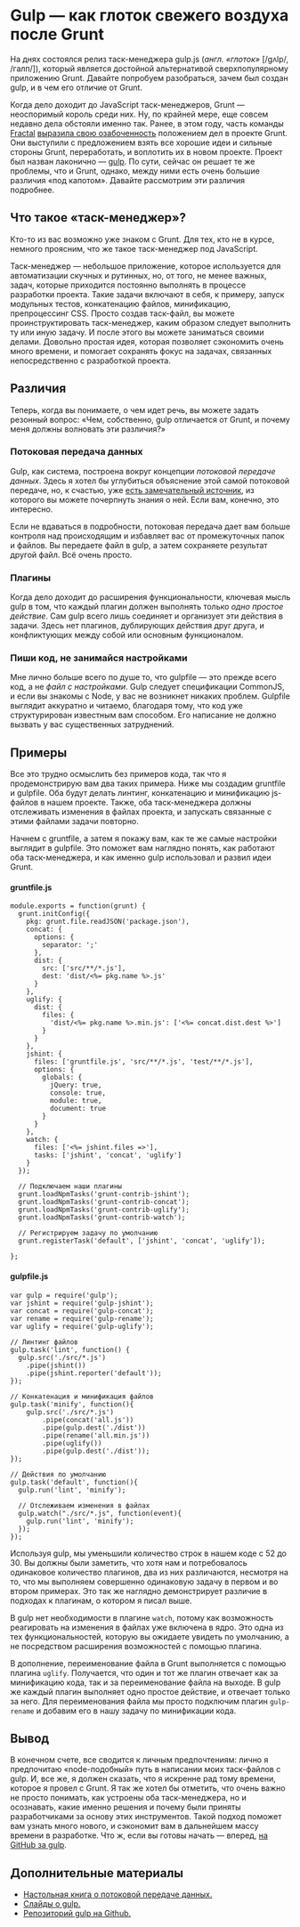# Gulp — как глоток свежего воздуха после Grunt

На днях состоялся релиз таск-менеджера gulp.js (*англ. «глоток»* [/gʌlp/, 
/галп/]), который является достойной альтернативой 
сверхпопулярному приложению Grunt. Давайте попробуем 
разобраться, зачем был создан gulp, и в чем его отличие от Grunt. 

Когда дело доходит до JavaScript таск-менеджеров, Grunt — неоспоримый король 
среди них. Ну, по крайней мере, еще совсем недавно дела обстояли именно так. 
Ранее, в этом году, часть команды [Fractal][1] 
[выразила свою озабоченность][2] положением дел в проекте Grunt. 
Они выступили с предложением взять все хорошие идеи и сильные стороны Grunt, 
переработать, и воплотить их в новом проекте. 
Проект был назван лаконично — [gulp][3].
По сути, сейчас он решает те же проблемы, что и Grunt, однако, между ними есть 
очень большие различия «под капотом». Давайте рассмотрим эти различия 
подробнее.


## Что такое «таск-менеджер»?

Кто-то из вас возможно уже знаком с Grunt. Для тех, кто не в курсе,
немного проясним, что же такое таск-менеджер под JavaScript.

Таск-менеджер — небольшое приложение, которое используется для автоматизации
скучных и рутинных, но, от того, не менее важных, задач, которые приходится 
постоянно выполнять в процессе разработки проекта. Такие задачи включают в 
себя, к примеру, запуск модульных тестов, конкатенацию файлов, минификацию, 
препроцессинг CSS. Просто создав таск-файл, вы можете проинструктировать 
таск-менеджер, каким образом следует выполнить ту или иную задачу. 
И после этого вы можете заниматься своими делами. Довольно простая идея,
которая позволяет сэкономить очень много времени, и помогает сохранять фокус
на задачах, связанных непосредственно с разработкой проекта.


## Различия

Теперь, когда вы понимаете, о чем идет речь, вы можете задать резонный вопрос: 
«Чем, собственно, gulp отличается от Grunt, и почему меня должны волновать эти 
различия?»


### Потоковая передача данных

Gulp, как система, построена вокруг концепции *потоковой передаче данных*. 
Здесь я хотел бы углубиться объяснение этой самой потоковой передаче, но, к 
счастью, уже [есть замечательный источник][4], из которого вы можете 
почерпнуть знания о ней. Если вам, конечно, это интересно.

Если не вдаваться в подробности, потоковая передача дает вам больше контроля 
над происходящим и избавляет вас от промежуточных папок и файлов. Вы передаете 
файл в gulp, а затем сохраняете результат другой файл. Всё очень просто.


### Плагины

Когда дело доходит до расширения функциональности, ключевая мысль gulp в том, 
что каждый плагин должен выполнять только *одно простое действие*. Сам gulp 
всего лишь соединяет и организует эти действия в задачи. Здесь нет плагинов, 
дублирующих действия друг друга, и конфликтующих между собой или основным 
функционалом.


### Пиши код, не занимайся настройками

Мне лично больше всего по душе то, что gulpfile — это прежде всего код, а не 
*файл с настройками*. Gulp следует спецификации CommonJS, и если вы знакомы с 
Node, у вас не возникнет никаких проблем. Gulpfile выглядит аккуратно и 
читаемо, благодаря тому, что код уже структурирован известным вам способом. 
Его написание не должно вызвать у вас существенных затруднений.


## Примеры

Все это трудно осмыслить без примеров кода, так что я продемонстрирую вам два 
таких примера. Ниже мы создадим gruntfile и gulpfile. Оба будут делать 
линтинг, конкатенацию и минификацию js-файлов в нашем проекте. 
Также, оба таск-менеджера должны отслеживать изменения в файлах проекта, и запускать
связанные с этими файлами задачи повторно.

Начнем с gruntfile, а затем я покажу вам, как те же самые настройки выглядит в 
gulpfile. Это поможет вам наглядно понять, как работают оба таск-менеджера, и 
как именно gulp использовал и развил идеи Grunt.


#### gruntfile.js

    module.exports = function(grunt) {
      grunt.initConfig({
        pkg: grunt.file.readJSON('package.json'),
        concat: {
          options: {
            separator: ';'
          },
          dist: {
            src: ['src/**/*.js'],
            dest: 'dist/<%= pkg.name %>.js'
          }
        },
        uglify: {
          dist: {
            files: {
              'dist/<%= pkg.name %>.min.js': ['<%= concat.dist.dest %>']
            }
          }
        },
        jshint: {
          files: ['gruntfile.js', 'src/**/*.js', 'test/**/*.js'],
          options: {
            globals: {
              jQuery: true,
              console: true,
              module: true,
              document: true
            }
          }
        },
        watch: {
          files: ['<%= jshint.files =>'],
          tasks: ['jshint', 'concat', 'uglify']
        }
      });
    
      // Подключаем наши плагины
      grunt.loadNpmTasks('grunt-contrib-jshint');
      grunt.loadNpmTasks('grunt-contrib-concat');
      grunt.loadNpmTasks('grunt-contrib-uglify');
      grunt.loadNpmTasks('grunt-contrib-watch');
    
      // Регистрируем задачу по умолчанию
      grunt.registerTask('default', ['jshint', 'concat', 'uglify']);
    
    };
    
    

#### gulpfile.js

    var gulp = require('gulp');
    var jshint = require('gulp-jshint');
    var concat = require('gulp-concat');
    var rename = require('gulp-rename');
    var uglify = require('gulp-uglify');
    
    // Линтинг файлов
    gulp.task('lint', function() {
      gulp.src('./src/*.js')
        .pipe(jshint())
        .pipe(jshint.reporter('default'));
    });
    
    // Конкатенация и минификация файлов
    gulp.task('minify', function(){
        gulp.src('./src/*.js')
            .pipe(concat('all.js'))
            .pipe(gulp.dest('./dist'))
            .pipe(rename('all.min.js'))
            .pipe(uglify())
            .pipe(gulp.dest('./dist'));
    });
    
    // Действия по умолчанию
    gulp.task('default', function(){
      gulp.run('lint', 'minify');
    
      // Отслеживаем изменения в файлах
      gulp.watch("./src/*.js", function(event){
        gulp.run('lint', 'minify');
      });
    });
    

Используя gulp, мы уменьшили количество строк в нашем коде с 52 до 30. 
Вы должны были заметить, что хотя нам и потребовалось одинаковое количество 
плагинов, два из них различаются, несмотря на то, что мы выполняем совершенно 
одинаковую задачу в первом и во втором примерах. Это так же наглядно 
демонстрирует различие в подходах к плагинам, о котором я писал выше.

В gulp нет необходимости в плагине `watch`, потому как возможность реагировать 
на изменения в файлах уже включена в ядро. Это одна из тех функциональностей, 
которую вы ожидаете увидеть по умолчанию, а не посредством расширения 
возможностей с помощью плагина.

В дополнение, переименование файла в Grunt выполняется с помощью плагина 
`uglify`. Получается, что один и тот же плагин отвечает как за минификацию 
кода, так и за переименование файла на выходе. 
В gulp же каждый плагин выполняет одно простое действие, и отвечает только за 
него. Для переименования файла мы просто подключим плагин `gulp-rename` и 
добавим его в нашу задачу по минификации кода.


## Вывод

В конечном счете, все сводится к личным предпочтениям: лично я предпочитаю
«node-подобный» путь в написании моих таск-файлов с gulp. И, все же, я должен
сказать, что я искренне рад тому времени, которое я провел с Grunt. 
Я так же хотел бы отметить, что очень важно не просто понимать, как устроены 
оба таск-менеджера, но и осознавать, какие именно решения и почему были 
приняты разработчиками за основу этих инструментов. Такой подход поможет вам 
узнать много нового, и сэкономит вам в дальнейшем массу времени в разработке. 
Что ж, если вы готовы начать — вперед, [на GitHub за gulp][3].


## Дополнительные материалы

*   [Настольная книга о потоковой передаче данных.][4]
*   [Слайды о gulp.][2]
*   [Репозиторий gulp на Github.][3]

 [1]: http://wearefractal.com 
 [2]: http://slid.es/contra/gulp
 [3]: https://github.com/wearefractal/gulp 
 [4]: https://github.com/substack/stream-handbook
